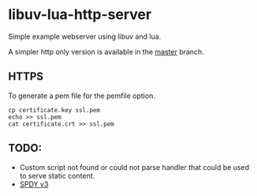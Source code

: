 
libuv-lua-http-server
=====================

Simple example webserver using libuv and lua.

A simpler http only version is available in the [master](https://github.com/ErikDubbelboer/libuv-lua-http-server) branch.


HTTPS
-----

To generate a pem file for the pemfile option.
```
cp certificate.key ssl.pem
echo >> ssl.pem
cat certificate.crt >> ssl.pem
```

TODO:
----
* Custom script not found or could not parse handler that could be used to serve static content.
* [SPDY v3](http://www.chromium.org/spdy/spdy-protocol/spdy-protocol-draft3)

